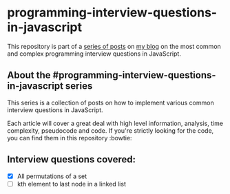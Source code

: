 # programming-interview-questions-in-javascript

This repository is part of a [series of posts](https://michaelmitrakos.com/) on [my blog](https://michaelmitrakos.com/) on the most common and complex programming interview questions in JavaScript.

## About the #programming-interview-questions-in-javascript series

This series is a collection of posts on how to implement various common interview questions in JavaScript.

Each article will cover a great deal with high level information, analysis, time complexity, pseudocode and code. If you're strictly looking for the code, you can find them in this repository :bowtie:

## Interview questions covered:
- [x] All permutations of a set
- [ ] kth element to last node in a linked list
